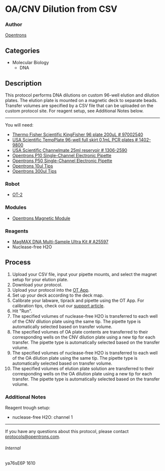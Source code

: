 # OA/CNV Dilution from CSV

### Author
[Opentrons](http://www.opentrons.com/)

## Categories
* Molecular Biology
    * DNA

## Description
This protocol performs DNA dilutions on custom 96-well elution and dilution plates. The elution plate is mounted on a magnetic deck to separate beads. Transfer volumes are specified by a CSV file that can be uploaded on the custom protocol site. For reagent setup, see Additional Notes below.

---

You will need:
* [Thermo Fisher Scientific KingFisher 96 plate 200uL # 97002540](https://www.thermofisher.com/order/catalog/product/95040450)
* [USA Scientific TempPlate 96-well full skirt 0.1mL PCR plates # 1402-9800](https://www.usascientific.com/full-skirted-96-well-PCR-plate.aspx)
* [USA Scientific Channelmate 25ml reservoir # 1306-2590](https://www.usascientific.com/channelmate.aspx)
* [Opentrons P10 Single-Channel Electronic Pipette](https://shop.opentrons.com/collections/ot-2-pipettes/products/single-channel-electronic-pipette)
* [Opentrons P50 Single-Channel Electronic Pipette](https://shop.opentrons.com/collections/ot-2-pipettes/products/single-channel-electronic-pipette?variant=5984549077021)
* [Opentrons 10ul Tips](https://shop.opentrons.com/collections/opentrons-tips/products/opentrons-10ul-tips)
* [Opentrons 300ul Tips](https://shop.opentrons.com/collections/opentrons-tips/products/opentrons-300ul-tips)

### Robot
* [OT-2](https://opentrons.com/ot-2)

### Modules
* [Opentrons Magnetic Module](https://shop.opentrons.com/collections/hardware-modules/products/magdeck)

### Reagents
* [MagMAX DNA Multi-Sample Ultra Kit # A25597](https://www.thermofisher.com/order/catalog/product/A25597)
* Nuclease-free H2O

## Process
1. Upload your CSV file, input your pipette mounts, and select the magnet setup for your elution plate.
2. Download your protocol.
3. Upload your protocol into the [OT App](https://opentrons.com/ot-app).
4. Set up your deck according to the deck map.
5. Calibrate your labware, tiprack and pipette using the OT App. For calibration tips, check out our [support article](https://support.opentrons.com/ot-2/getting-started-software-setup/deck-calibration).
6. Hit "Run".
7. The specified volumes of nuclease-free H2O is transferred to each well of the CNV dilution plate using the same tip. The pipette type is automatically selected based on transfer volume.
8. The specified volumes of OA plate contents are transferred to their corresponding wells on the CNV dilution plate using a new tip for each transfer. The pipette type is automatically selected based on the transfer volume.
9. The specified volumes of nuclease-free H2O is transferred to each well of the OA dilution plate using the same tip. The pipette type is automatically selected based on transfer volume.
10. The specified volumes of elution plate solution are transferred to their corresponding wells on the OA dilution plate using a new tip for each transfer. The pipette type is automatically selected based on the transfer volume.

### Additional Notes
Reagent trough setup:
* nuclease-free H2O: channel 1

---

If you have any questions about this protocol, please contact protocols@opentrons.com.

###### Internal
ya76sE6P
1610
